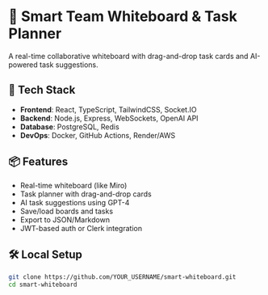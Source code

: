 # 🧠 Smart Team Whiteboard & Task Planner

A real-time collaborative whiteboard with drag-and-drop task cards and AI-powered task suggestions.

## 🚀 Tech Stack

- **Frontend**: React, TypeScript, TailwindCSS, Socket.IO
- **Backend**: Node.js, Express, WebSockets, OpenAI API
- **Database**: PostgreSQL, Redis
- **DevOps**: Docker, GitHub Actions, Render/AWS

## 📦 Features

- Real-time whiteboard (like Miro)
- Task planner with drag-and-drop cards
- AI task suggestions using GPT-4
- Save/load boards and tasks
- Export to JSON/Markdown
- JWT-based auth or Clerk integration

## 🛠️ Local Setup

```bash
git clone https://github.com/YOUR_USERNAME/smart-whiteboard.git
cd smart-whiteboard
